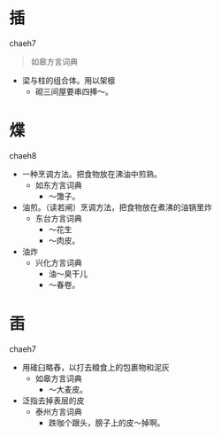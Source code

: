 



# 插
chaeh7
> 如皋方言词典
- 梁与柱的组合体。用以架檩
  - 砌三间屋要串四捧～。








# 煠
chaeh8
+ 一种烹调方法。把食物放在沸油中煎熟。
  * 如东方言词典
    - ～馓子。
+ 油煎。（读若闸）烹调方法，把食物放在煮沸的油锅里炸
  * 东台方言词典
    - ～花生
    - ～肉皮。
+ 油炸
  * 兴化方言词典
    - 油～臭干儿
    - ～春卷。

# 臿
chaeh7
+ 用碓臼略舂，以打去粮食上的包裹物和泥灰
  * 如皋方言词典
    - ～大麦皮。
+ 泛指去掉表层的皮
  * 泰州方言词典
    - 跌咖个跟头，膀子上的皮～掉啊。
